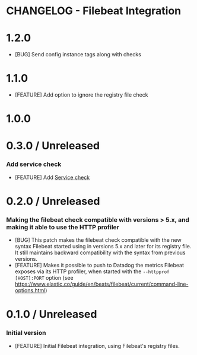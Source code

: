 # CHANGELOG - Filebeat Integration

1.2.0 
=====
* [BUG] Send config instance tags along with checks

1.1.0 
=====
* [FEATURE] Add option to ignore the registry file check

1.0.0 
=====

0.3.0 / Unreleased
=====

### Add service check

* [FEATURE] Add [Service check](https://docs.datadoghq.com/developers/service_checks/agent_service_checks_submission/)

0.2.0 / Unreleased
=====

### Making the filebeat check compatible with versions > 5.x, and making it able to use the HTTP profiler

* [BUG] This patch makes the filebeat check compatible with the new syntax Filebeat started using in versions 5.x and later for its registry file. It still maintains backward compatibility with the syntax from previous versions.
* [FEATURE] Makes it possible to push to Datadog the metrics Filebeat exposes via its HTTP profiler, when started with the `--httpprof [HOST]:PORT` option (see https://www.elastic.co/guide/en/beats/filebeat/current/command-line-options.html)

0.1.0 / Unreleased
=====
### Initial version

* [FEATURE] Initial Filebeat integration, using Filebeat's registry files.
